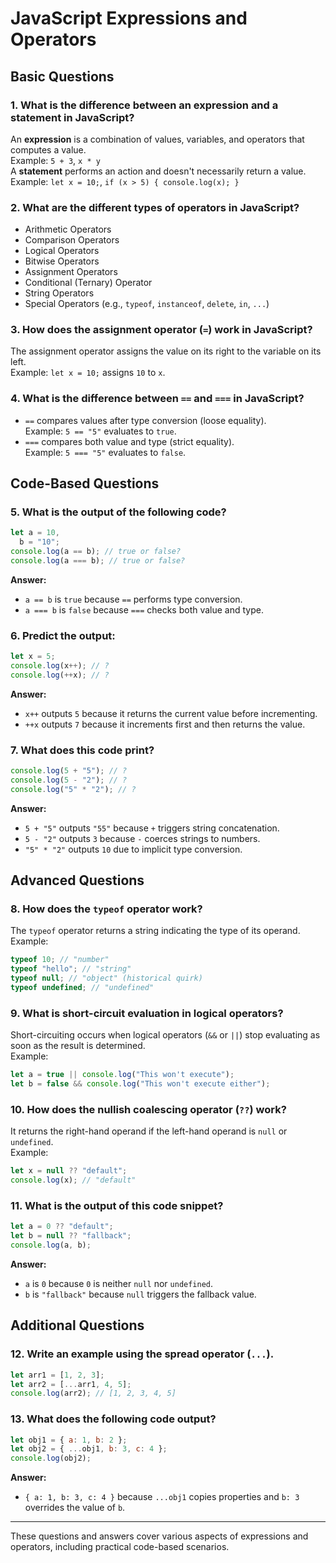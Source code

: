 # JavaScript Expressions and Operators

## Basic Questions

### 1. What is the difference between an expression and a statement in JavaScript?

An **expression** is a combination of values, variables, and operators that computes a value.  
Example: `5 + 3`, `x * y`  
A **statement** performs an action and doesn't necessarily return a value.  
Example: `let x = 10;`, `if (x > 5) { console.log(x); }`

### 2. What are the different types of operators in JavaScript?

- Arithmetic Operators
- Comparison Operators
- Logical Operators
- Bitwise Operators
- Assignment Operators
- Conditional (Ternary) Operator
- String Operators
- Special Operators (e.g., `typeof`, `instanceof`, `delete`, `in`, `...`)

### 3. How does the assignment operator (`=`) work in JavaScript?

The assignment operator assigns the value on its right to the variable on its left.  
Example: `let x = 10;` assigns `10` to `x`.

### 4. What is the difference between `==` and `===` in JavaScript?

- `==` compares values after type conversion (loose equality).  
  Example: `5 == "5"` evaluates to `true`.
- `===` compares both value and type (strict equality).  
  Example: `5 === "5"` evaluates to `false`.

## Code-Based Questions

### 5. What is the output of the following code?

```javascript
let a = 10,
  b = "10";
console.log(a == b); // true or false?
console.log(a === b); // true or false?
```

**Answer:**

- `a == b` is `true` because `==` performs type conversion.
- `a === b` is `false` because `===` checks both value and type.

### 6. Predict the output:

```javascript
let x = 5;
console.log(x++); // ?
console.log(++x); // ?
```

**Answer:**

- `x++` outputs `5` because it returns the current value before incrementing.
- `++x` outputs `7` because it increments first and then returns the value.

### 7. What does this code print?

```javascript
console.log(5 + "5"); // ?
console.log(5 - "2"); // ?
console.log("5" * "2"); // ?
```

**Answer:**

- `5 + "5"` outputs `"55"` because `+` triggers string concatenation.
- `5 - "2"` outputs `3` because `-` coerces strings to numbers.
- `"5" * "2"` outputs `10` due to implicit type conversion.

## Advanced Questions

### 8. How does the `typeof` operator work?

The `typeof` operator returns a string indicating the type of its operand.  
Example:

```javascript
typeof 10; // "number"
typeof "hello"; // "string"
typeof null; // "object" (historical quirk)
typeof undefined; // "undefined"
```

### 9. What is short-circuit evaluation in logical operators?

Short-circuiting occurs when logical operators (`&&` or `||`) stop evaluating as soon as the result is determined.  
Example:

```javascript
let a = true || console.log("This won't execute");
let b = false && console.log("This won't execute either");
```

### 10. How does the nullish coalescing operator (`??`) work?

It returns the right-hand operand if the left-hand operand is `null` or `undefined`.  
Example:

```javascript
let x = null ?? "default";
console.log(x); // "default"
```

### 11. What is the output of this code snippet?

```javascript
let a = 0 ?? "default";
let b = null ?? "fallback";
console.log(a, b);
```

**Answer:**

- `a` is `0` because `0` is neither `null` nor `undefined`.
- `b` is `"fallback"` because `null` triggers the fallback value.

## Additional Questions

### 12. Write an example using the spread operator (`...`).

```javascript
let arr1 = [1, 2, 3];
let arr2 = [...arr1, 4, 5];
console.log(arr2); // [1, 2, 3, 4, 5]
```

### 13. What does the following code output?

```javascript
let obj1 = { a: 1, b: 2 };
let obj2 = { ...obj1, b: 3, c: 4 };
console.log(obj2);
```

**Answer:**

- `{ a: 1, b: 3, c: 4 }` because `...obj1` copies properties and `b: 3` overrides the value of `b`.

---

These questions and answers cover various aspects of expressions and operators, including practical code-based scenarios.
